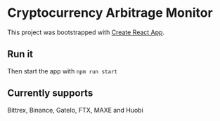 # Cryptocurrency Arbitrage Monitor

This project was bootstrapped with [Create React App](https://github.com/facebook/create-react-app).

## Run it
Then start the app with `npm run start`

## Currently supports

Bittrex, Binance, GateIo, FTX, MAXE and Huobi
